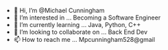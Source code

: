 - 👋 Hi, I’m @Michael Cunningham
- 👀 I’m interested in ...  Becoming a Software Engineer
- 🌱 I’m currently learning ... Java, Python, C++
- 💞️ I’m looking to collaborate on ... Back End Dev
- 📫 How to reach me ... Mpcunningham528@gmail

<!---
MCCodes01/MCCodes01 is a ✨ special ✨ repository because its `README.md` (this file) appears on your GitHub profile.
You can click the Preview link to take a look at your changes.
--->
